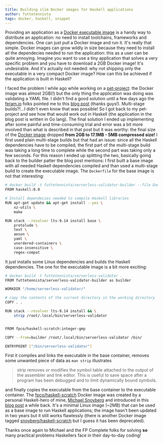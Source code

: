 ```yaml
---
title: Building slim Docker images for Haskell applications
author: futtetennista
tags: docker, haskell, snippet
---
```


Providing an application as a [Docker executable image](https://www.infoq.com/articles/docker-executable-images)
is a handy way to distribute an application: no need to install toolchains, frameworks
and dependencies. One can just pull a Docker image and run it. It's really that simple.
Docker images can grow wildly in size because they need to install all the dependecies
needed to run the application: this as a user can be quite annoying.
Imagine you want to use a tiny application that solves a very specific problem and
you have to download a 2GB Docker image! It's undesirable. And it's actually not
needed: why not shipping only the executable in a very compact Docker image?
How can this be achieved if the application is built in Haskell?

<!--more-->

I faced the problem I while ago while working on a
[pet-project](https://github.com/futtetennista/ServerlessValidator): the Docker
image was almost 2GB(!) but the only thing the application was doing was validating
a YAML file. I didn't find a good solution until a few days ago the [feram.io](http://feram.io/)
folks pointed me to this [blog post](https://blog.alexellis.io/mutli-stage-docker-builds/)
(thanks guys!). Multi-stage builds?!…I didn't even know that was possible! So I
got back to my pet-project and see how that would work out
in Haskell (the application in the blog post is written in Go lang).
The final solution I ended up implementing after some painful and time-consuming
trial and error was a bit more involved than what is described in that post but
it was worthy: the final size of the [Docker image](https://hub.docker.com/r/futtetennista/serverless-validator/)
dropped **from 2GB to 17.1MB - 5MB compressed size!**
I first used plain multi-stage builds but that had an
issue: since all the Haskell dependencies have to be compiled, the first part of
the multi-stage build was taking a long time to complete while the second part was
taking only a few seconds. For this reason I ended up splitting the two, basically
going back to the builder patter the blog post mentions: I first built a base image
with all needed Haskell dependencies compiled and than used a multi-stage build
to create the executable image. The `Dockerfile` for the base image is not that
interesting:

``` bash
# docker build -t futtetennista/serverless-validator-builder --file Dockerfile.builder .
FROM haskell:8.0

# Install dependecies needed to compile Haskell libraries
RUN apt-get update && apt-get install --yes \
    xz-utils \
    make

RUN stack --resolver lts-9.14 install base \
    protolude \
    text \
    aeson \
    yaml \
    unordered-containers \
    case-insensitive \
    regex-compat

```

It just installs some Linux dependencies and builds the Haskell dependencies.
The one for the executable image is a bit more exciting:

``` bash
# docker build -t futtetennista/serverless-validator .
FROM futtetennista/serverless-validator-builder as builder

WORKDIR "/home/serverless-validator/"

# copy the contents of the current directory in the working directory
COPY . .

RUN stack --resolver lts-9.14 install && \
    strip /root/.local/bin/serverless-validator


FROM fpco/haskell-scratch:integer-gmp

COPY --from=builder /root/.local/bin/serverless-validator /bin/

ENTRYPOINT ["/bin/serverless-validator"]
```

First it compiles and links the executable in the base container, removes some
unwanted piece of data as `man strip` illustrates

> strip removes or modifies the symbol table attached to the output of the assembler
>       and link editor. This is useful to save space after a program has been debugged
>       and to limit dynamically bound symbols.

and finally copies the executable from the base container to the executable container.
The [fpco/haskell-scratch](https://hub.docker.com/r/fpco/haskell-scratch/) Docker
image was created by a personal Haskell-hero of mine, [Michael Snoyberg](https://twitter.com/snoyberg)
and introduced in this [blog post](https://www.fpcomplete.com/blog/2015/05/haskell-web-server-in-5mb)
a while back. It's a minimal Linux image (~2MB) that can be used as a base image
to run Haskell applications; the image hasn't been updated in two years but it
still works flawlessly (there is another Docker image tagged
[snoyberg/haskell-scratch](https://hub.docker.com/r/snoyberg/haskell-scratch/) but
I guess it has been deprecated).

Thanks once again to Michael and the FP Complete folks for solving **so** many
practical problems Haskellers face in their day-to-day coding!
